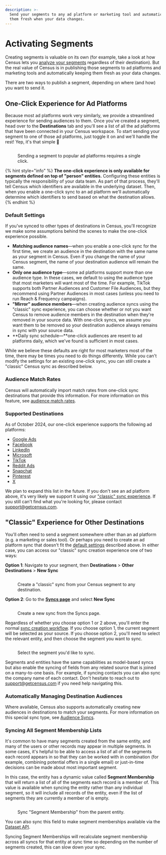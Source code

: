 ```yaml
---
description: >-
  Send your segments to any ad platform or marketing tool and automatically keep
  them fresh when your data changes.
---
```


# Activating Segments

Creating segments is valuable on its own (for example, take a look at how Census lets you [analyze your segments](analyzing-segments/) regardless of their destination). But the real value of Census is in publishing those segments to ad platforms and marketing tools and automatically keeping them fresh as your data changes.

There are two ways to publish a segment, depending on where (and how) you want to send it.

## One-Click Experience for Ad Platforms

Because most ad platforms work very similarly, we provide a streamlined experience for sending audiences to them. Once you've created a segment, head over to the **Destinations** tab and you'll see a list of all the ad platforms that have been connected in your Census workspace. To start sending your segment to one of those ad platforms, just toggle it on and we'll handle the rest! Yep, it's that simple :tada:

<figure><img src="../.gitbook/assets/one-click audiences.gif" alt=""><figcaption><p>Sending a segment to popular ad platforms requires a single click.</p></figcaption></figure>

{% hint style="info" %}
**The one-click experience is only available for segments defined on top of "person" entities.** Configuring these entities is typically the responsibility of your data team. As part of that process, they'll tell Census which identifiers are available in the underlying dataset. Then, when you enable a one-click sync to an ad platform we'll automatically determine which identifiers to send based on what the destination allows.
{% endhint %}

### Default Settings

If you've synced to other types of destinations in Census, you'll recognize we make some assumptions behind the scenes to make the one-click experience possible.

* **Matching audience names**—when you enable a one-click sync for the first time, we create an audience in the destination with the same name as your segment in Census. Even if you change the name of your Census segment, the name of your destination audience will remain the same.
* **Only one audience type**—some ad platforms support more than one audience type. In these cases, we default to using the audience type that most marketers will want most of the time. For example, TikTok supports both Partner Audiences and Customer File Audiences, but they recommend using Partner Audiences in most cases (unless you need to run Reach & Frequency campaigns).
* **"Mirror" audience members**—when creating audience syncs using the "classic" sync experience, you can choose whether or not you want Census to remove audience members in the destination when they're removed in your source data. With one-click syncs, we assume you want them to be removed so your destination audience always remains in sync with your source data.
* \*\*Daily sync schedule—\*\*one-click audiences are resent to ad platforms daily, which we've found is sufficient in most cases.

While we believe these defaults are right for most marketers most of the time, there may be times you need to do things differently. While you can't modify the settings for an existing one-click sync, you can still create a "classic" Census sync as described below.

### Audience Match Rates

Census will automatically import match rates from one-click sync destinations that provide this information. For more information on this feature, see [audience match rates](analyzing-segments/audience-match-rates.md).

### Supported Destinations

As of October 2024, our one-click experience supports the following ad platforms:

* [Google Ads](../destinations/google-ads/)
* [Facebook](../destinations/facebook-ads.md)
* [LinkedIn](../destinations/linkedin.md)
* [Microsoft](../destinations/microsoft-advertising.md)
* [TikTok](../destinations/tiktok.md)
* [Reddit Ads](../destinations/available-destinations/reddit.md)
* [Snapchat](../destinations/snapchat.md)
* [Pinterest](../destinations/pinterest.md)
* [X](../destinations/twitter.md)

We plan to expand this list in the future. If you don't see an ad platform above, it's very likely we support it using our ["classic" sync experience](syncing-segments.md#classic-experience-for-other-destinations). If you still can't find what you're looking for, please contact [support@getcensus.com](mailto:support@getcensus.com).

## "Classic" Experience for Other Destinations

You'll often need to send a segment somewhere other than an ad platform (e.g. a marketing or sales tool). Or perhaps you need to create an ad platform sync that doesn't fit the [default settings](syncing-segments.md#default-settings) described above. In either case, you can access our "classic" sync creation experience one of two ways:

**Option 1**: Navigate to your segment, then **Destinations** > **Other Destinations** > **New Sync**

<figure><img src="../.gitbook/assets/Segments [Destinations - Overview].png" alt=""><figcaption><p>Create a "classic" sync from your Census segment to any destination.</p></figcaption></figure>

**Option 2**: Go to the [**Syncs page**](https://app.getcensus.com/syncs) and select **New Sync**

<figure><img src="../.gitbook/assets/CleanShot 2023-12-13 at 17.27.44@2x.png" alt=""><figcaption><p>Create a new sync from the Syncs page.</p></figcaption></figure>

Regardless of whether you choose option 1 or 2 above, you'll enter the normal [sync creation workflow](broken-reference). If you choose option 1, the current segment will be selected as your source. If you choose option 2, you'll need to select the relevant entity, and then choose the segment you want to sync.

<figure><img src="../.gitbook/assets/CleanShot 2023-12-13 at 17.35.47@2x.png" alt=""><figcaption><p>Select the segment you'd like to sync.</p></figcaption></figure>

Segments and entities have the same capabilities as model-based syncs but also enable the syncing of fields from any related source that is joined on a many-to-one basis. For example, if syncing contacts you can also sync the company name of each contact. Don't hesitate to reach out to [support@getcensus.com](mailto:support@getcensus.com) if you need help navigating this.

### Automatically Managing Destination Audiences

Where available, Census also supports automatically creating new audiences in destinations to match your segments. For more information on this special sync type, see [Audience Syncs](../syncs/audience-syncs.md).

### Syncing All Segment Membership Lists

It's common to have many segments created from the same entity, and many of the users or other records may appear in multiple segments. In some cases, it's helpful to be able to access a list of all of the segments each record appears in so that they can be worked with in combination (for example, combining potential offers in a single email) or just-in-time decisions can be made about most important segment.

In this case, the entity has a dynamic value called **Segment Membership** that will return a list of all of the segments each record is a member of. This value is available when syncing the entity rather than any individual segment, so it will include all records of the entity, even if the list of segments they are currently a member of is empty.

<figure><img src="../.gitbook/assets/CleanShot 2023-12-13 at 17.38.23@2x.png" alt=""><figcaption><p>Sync "Segment Membership" from the parent entity.</p></figcaption></figure>

You can also sync this field to make segment memberships available via the [Dataset API](../misc/developers/entity-api.md).

Syncing Segment Memberships will recalculate segment membership across all syncs for that entity at sync time so depending on the number of segments created, this can slow down your sync.

